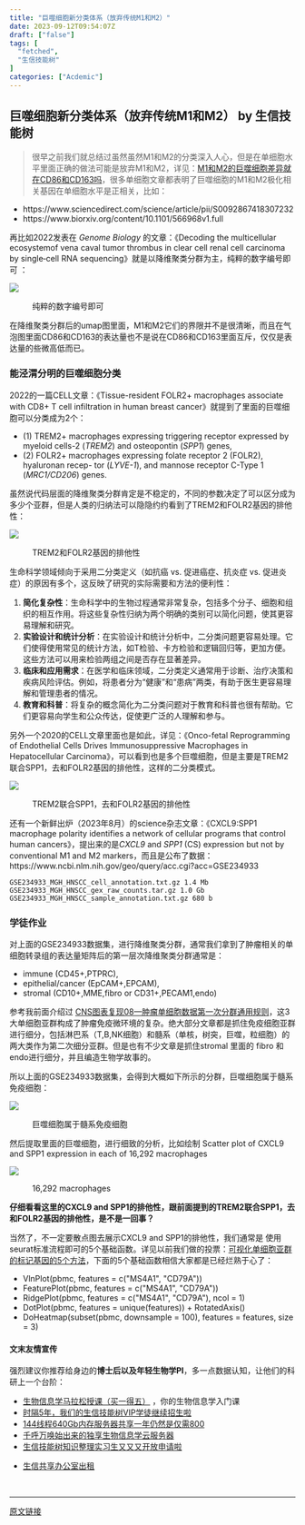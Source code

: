 ```yaml
---
title: "巨噬细胞新分类体系（放弃传统M1和M2）"
date: 2023-09-12T09:54:07Z
draft: ["false"]
tags: [
  "fetched",
  "生信技能树"
]
categories: ["Acdemic"]
---
```

巨噬细胞新分类体系（放弃传统M1和M2） by 生信技能树
------
<div><section data-tool="mdnice编辑器" data-website="https://www.mdnice.com"><blockquote data-tool="mdnice编辑器"><p>很早之前我们就总结过虽然虽然M1和M2的分类深入人心，但是在单细胞水平里面正确的做法可能是放弃M1和M2，详见：<a href="https://mp.weixin.qq.com/s?__biz=MzAxMDkxODM1Ng==&amp;mid=2247515731&amp;idx=1&amp;sn=6d728661b6d022a9185e72b94a9267c5&amp;scene=21#wechat_redirect" data-linktype="2">M1和M2的巨噬细胞差异就在CD86和CD163吗</a>，很多单细胞文章都表明了巨噬细胞的M1和M2极化相关基因在单细胞水平是正相关，比如：</p></blockquote><ul data-tool="mdnice编辑器"><li><section>https://www.sciencedirect.com/science/article/pii/S0092867418307232</section></li><li><section>https://www.biorxiv.org/content/10.1101/566968v1.full</section></li></ul><p data-tool="mdnice编辑器">再比如2022发表在 <em>Genome Biology</em> 的文章：《Decoding the multicellular ecosystemof vena caval tumor thrombus in clear cell renal cell carcinoma by single‐cell RNA sequencing》就是以降维聚类分群为主，纯粹的数字编号即可 ：</p><p><img data-galleryid="" data-ratio="0.3148148148148148" data-s="300,640" data-src="https://mmbiz.qpic.cn/mmbiz_png/cZNhZQ6j4wz1LHjjia0TXeOs4eYuT2vhGfjUzEYojQjRM0MhV4h5quic9TxgF3cP9p3ZzPRC8RzBJxoHKxpJIJ6Q/640?wx_fmt=png" data-type="png" data-w="1080" src="https://mmbiz.qpic.cn/mmbiz_png/cZNhZQ6j4wz1LHjjia0TXeOs4eYuT2vhGfjUzEYojQjRM0MhV4h5quic9TxgF3cP9p3ZzPRC8RzBJxoHKxpJIJ6Q/640?wx_fmt=png"></p><figure data-tool="mdnice编辑器"><figcaption>纯粹的数字编号即可</figcaption></figure><p data-tool="mdnice编辑器">在降维聚类分群后的umap图里面，M1和M2它们的界限并不是很清晰，而且在气泡图里面CD86和CD163的表达量也不是说在CD86和CD163里面互斥，仅仅是表达量的些微高低而已。</p><h3 data-tool="mdnice编辑器"><span></span>能泾渭分明的巨噬细胞分类<span></span></h3><p data-tool="mdnice编辑器">2022的一篇CELL文章：《Tissue-resident FOLR2+ macrophages associate with CD8+ T cell infiltration in human breast cancer》就提到了里面的巨噬细胞可以分类成为2个：</p><ul data-tool="mdnice编辑器"><li><section>(1) TREM2+ macrophages expressing triggering receptor expressed by myeloid cells-2 (<em>TREM2</em>) and osteopontin (<em>SPP1</em>) genes,</section></li><li><section>(2) FOLR2+ macrophages expressing folate receptor 2 (FOLR2), hyaluronan recep- tor (<em>LYVE-1</em>), and mannose receptor C-Type 1 (<em>MRC1/CD206</em>) genes.</section></li></ul><p data-tool="mdnice编辑器">虽然说代码层面的降维聚类分群肯定是不稳定的，不同的参数决定了可以区分成为多少个亚群，但是人类的归纳法可以隐隐约约看到了TREM2和FOLR2基因的排他性：</p><p><img data-galleryid="" data-ratio="0.587037037037037" data-s="300,640" data-src="https://mmbiz.qpic.cn/mmbiz_png/cZNhZQ6j4wz1LHjjia0TXeOs4eYuT2vhG3pOA7UfJBfqSaJqWnocHh6sWz6qLqdelibHfFYlEGoWibUEq5PZicia2NA/640?wx_fmt=png" data-type="png" data-w="1080" src="https://mmbiz.qpic.cn/mmbiz_png/cZNhZQ6j4wz1LHjjia0TXeOs4eYuT2vhG3pOA7UfJBfqSaJqWnocHh6sWz6qLqdelibHfFYlEGoWibUEq5PZicia2NA/640?wx_fmt=png"></p><figure data-tool="mdnice编辑器"><figcaption>TREM2和FOLR2基因的排他性</figcaption></figure><p data-tool="mdnice编辑器">生命科学领域倾向于采用二分类定义（如抗癌 vs. 促进癌症、抗炎症 vs. 促进炎症）的原因有多个，这反映了研究的实际需要和方法的便利性：</p><ol data-tool="mdnice编辑器"><li><section><strong>简化复杂性</strong>：生命科学中的生物过程通常非常复杂，包括多个分子、细胞和组织的相互作用。将这些复杂性归纳为两个明确的类别可以简化问题，使其更容易理解和研究。</section></li><li><section><strong>实验设计和统计分析</strong>：在实验设计和统计分析中，二分类问题更容易处理。它们使得使用常见的统计方法，如T检验、卡方检验和逻辑回归等，更加方便。这些方法可以用来检验两组之间是否存在显著差异。</section></li><li><section><strong>临床和应用需求</strong>：在医学和临床领域，二分类定义通常用于诊断、治疗决策和疾病风险评估。例如，将患者分为“健康”和“患病”两类，有助于医生更容易理解和管理患者的情况。</section></li><li><section><strong>教育和科普</strong>：将复杂的概念简化为二分类问题对于教育和科普也很有帮助。它们更容易向学生和公众传达，促使更广泛的人理解和参与。</section></li></ol><p data-tool="mdnice编辑器">另外一个2020的CELL文章里面也是如此，详见：《Onco-fetal Reprogramming of Endothelial Cells Drives Immunosuppressive Macrophages in Hepatocellular Carcinoma》，可以看到也是多个巨噬细胞，但是主要是TREM2联合SPP1，去和FOLR2基因的排他性，这样的二分类模式。</p><p><img data-galleryid="" data-ratio="0.38796296296296295" data-s="300,640" data-src="https://mmbiz.qpic.cn/mmbiz_png/cZNhZQ6j4wz1LHjjia0TXeOs4eYuT2vhGRFmU20zLjW8F5EzyeMLx295RAMhMwzVaBjShG7AiaC55JhuMkuYuF6Q/640?wx_fmt=png" data-type="png" data-w="1080" src="https://mmbiz.qpic.cn/mmbiz_png/cZNhZQ6j4wz1LHjjia0TXeOs4eYuT2vhGRFmU20zLjW8F5EzyeMLx295RAMhMwzVaBjShG7AiaC55JhuMkuYuF6Q/640?wx_fmt=png"></p><figure data-tool="mdnice编辑器"><figcaption>TREM2联合SPP1，去和FOLR2基因的排他性</figcaption></figure><p data-tool="mdnice编辑器">还有一个新鲜出炉（2023年8月）的science杂志文章：《CXCL9:SPP1 macrophage polarity identifies a network of cellular programs that control human cancers》，提出来的是<em>CXCL9</em> and <em>SPP1</em> (CS) expression but not by conventional M1 and M2 markers，而且是公布了数据：https://www.ncbi.nlm.nih.gov/geo/query/acc.cgi?acc=GSE234933</p><pre data-tool="mdnice编辑器"><span></span><code>GSE234933_MGH_HNSCC_cell_annotation.txt.gz 1.4 Mb  <br>GSE234933_MGH_HNSCC_gex_raw_counts.tar.gz 1.0 Gb  <br>GSE234933_MGH_HNSCC_sample_annotation.txt.gz 680 b  <br></code></pre><h3 data-tool="mdnice编辑器"><span></span>学徒作业<span></span></h3><p data-tool="mdnice编辑器">对上面的GSE234933数据集，进行降维聚类分群，通常我们拿到了肿瘤相关的单细胞转录组的表达量矩阵后的第一层次降维聚类分群通常是：</p><ul data-tool="mdnice编辑器"><li><section>immune (CD45+,PTPRC),</section></li><li><section>epithelial/cancer (EpCAM+,EPCAM),</section></li><li><section>stromal (CD10+,MME,fibro or CD31+,PECAM1,endo)</section></li></ul><p data-tool="mdnice编辑器">参考我前面介绍过 <a href="https://mp.weixin.qq.com/s?__biz=MzI1Njk4ODE0MQ==&amp;mid=2247488940&amp;idx=1&amp;sn=1cc8a8a74715087939b9721c0881775d&amp;scene=21#wechat_redirect" data-linktype="2">CNS图表复现08—肿瘤单细胞数据第一次分群通用规则</a>，这3大单细胞亚群构成了肿瘤免疫微环境的复杂。绝大部分文章都是抓住免疫细胞亚群进行细分，包括淋巴系（T,B,NK细胞）和髓系（单核，树突，巨噬，粒细胞）的两大类作为第二次细分亚群。但是也有不少文章是抓住stromal 里面的 fibro 和endo进行细分，并且编造生物学故事的。</p><p data-tool="mdnice编辑器">所以上面的GSE234933数据集，会得到大概如下所示的分群，巨噬细胞属于髓系免疫细胞：</p><p><img data-galleryid="" data-ratio="0.6014897579143389" data-s="300,640" data-src="https://mmbiz.qpic.cn/mmbiz_png/cZNhZQ6j4wz1LHjjia0TXeOs4eYuT2vhGwTzNwDLrwCQmCtr6pyaFxkJ4hKwF27krSDicoCicwypdhvKQLLwKYoXQ/640?wx_fmt=png" data-type="png" data-w="1074" src="https://mmbiz.qpic.cn/mmbiz_png/cZNhZQ6j4wz1LHjjia0TXeOs4eYuT2vhGwTzNwDLrwCQmCtr6pyaFxkJ4hKwF27krSDicoCicwypdhvKQLLwKYoXQ/640?wx_fmt=png"></p><figure data-tool="mdnice编辑器"><figcaption>巨噬细胞属于髓系免疫细胞</figcaption></figure><p data-tool="mdnice编辑器">然后提取里面的巨噬细胞，进行细致的分析，比如绘制 Scatter plot of CXCL9 and SPP1 expression in each of 16,292 macrophages</p><p><img data-galleryid="" data-ratio="1.145077720207254" data-s="300,640" data-src="https://mmbiz.qpic.cn/mmbiz_png/cZNhZQ6j4wz1LHjjia0TXeOs4eYuT2vhG6O26ibNDytX8DecmDC1g19CicHDHyEaWDibVAzfuIiaNicZGsibz46yIw9ow/640?wx_fmt=png" data-type="png" data-w="386" src="https://mmbiz.qpic.cn/mmbiz_png/cZNhZQ6j4wz1LHjjia0TXeOs4eYuT2vhG6O26ibNDytX8DecmDC1g19CicHDHyEaWDibVAzfuIiaNicZGsibz46yIw9ow/640?wx_fmt=png"></p><figure data-tool="mdnice编辑器"><figcaption>16,292 macrophages</figcaption></figure><p data-tool="mdnice编辑器"><strong>仔细看看这里的CXCL9 and SPP1的排他性，跟前面提到的TREM2联合SPP1，去和FOLR2基因的排他性，是不是一回事？</strong></p><p data-tool="mdnice编辑器">当然了，不一定要散点图去展示CXCL9 and SPP1的排他性，我们通常是 使用seurat标准流程即可的5个基础函数。详见以前我们做的投票：<a href="https://mp.weixin.qq.com/s?__biz=MzAxMDkxODM1Ng==&amp;mid=2247500816&amp;idx=1&amp;sn=25568540a54d63225def0804c05025f8&amp;scene=21#wechat_redirect" data-linktype="2">可视化单细胞亚群的标记基因的5个方法</a>，下面的5个基础函数相信大家都是已经烂熟于心了：</p><ul data-tool="mdnice编辑器"><li><section>VlnPlot(pbmc, features = c("MS4A1", "CD79A"))</section></li><li><section>FeaturePlot(pbmc, features = c("MS4A1", "CD79A"))</section></li><li><section>RidgePlot(pbmc, features = c("MS4A1", "CD79A"), ncol = 1)</section></li><li><section>DotPlot(pbmc, features = unique(features)) + RotatedAxis()</section></li><li><section>DoHeatmap(subset(pbmc, downsample = 100), features = features, size = 3)</section></li></ul></section><h4 data-tool="mdnice编辑器">文末友情宣传</h4><p data-tool="mdnice编辑器">强烈建议你推荐给身边的<strong>博士后以及年轻生物学PI</strong>，多一点数据认知，让他们的科研上一个台阶：</p><ul data-tool="mdnice编辑器"><li><section><a target="_blank" href="http://mp.weixin.qq.com/s?__biz=MzAxMDkxODM1Ng==&amp;mid=2247524240&amp;idx=1&amp;sn=94c9ef8c3d8080c30c8372d4fb5999ab&amp;chksm=9b4bdf2bac3c563def9232bb78f43bcaa13d7c3442b00cf83aaa32ae98f4500883fa8803fb98&amp;scene=21#wechat_redirect" textvalue="生物信息学马拉松授课（买一‍得五）" linktype="text" imgurl="" imgdata="null" data-itemshowtype="0" tab="innerlink" data-linktype="2" hasload="1">生物信息学马拉松授课（买一得五）</a> ，你的生物信息学入门课</section></li><li><section><a target="_blank" href="http://mp.weixin.qq.com/s?__biz=MzAxMDkxODM1Ng==&amp;mid=2247524148&amp;idx=1&amp;sn=7806da6feb41a36493c519c1cfc1d3ac&amp;chksm=9b4bdf8fac3c569960369602f1ef26639cb366b250f233b2297d1f059471c0458335bfc0b829&amp;scene=21#wechat_redirect" textvalue="时隔5年，我们的生信技能树VIP学徒继续招生啦" linktype="text" imgurl="" imgdata="null" data-itemshowtype="0" tab="innerlink" data-linktype="2" hasload="1">时隔5年，我们的生信技能树VIP学徒继续招生啦</a><br></section></li><li><section><a target="_blank" href="http://mp.weixin.qq.com/s?__biz=MzAxMDkxODM1Ng==&amp;mid=2247522831&amp;idx=2&amp;sn=1744efdf428465425a145ff3a982198b&amp;chksm=9b4bdab4ac3c53a28fbecbbff4f254f470b54a7a20468bb753b295b930315e1ec45bcbabc10b&amp;scene=21#wechat_redirect" textvalue="144线程640Gb内存服务器共享一年‍仍然是仅需800" linktype="text" imgurl="" imgdata="null" data-itemshowtype="0" tab="innerlink" data-linktype="2" hasload="1">144线程640Gb内存服务器共享一年仍然是仅需800</a></section></li><li><section><a target="_blank" href="http://mp.weixin.qq.com/s?__biz=MzAxMDkxODM1Ng==&amp;mid=2247519765&amp;idx=1&amp;sn=ce5a8c8182f854c88043059f8c2cb9ff&amp;chksm=9b4bceaeac3c47b88c19941d43dbb1401f3a92206481a0afc41159927868199643f795d62a7e&amp;scene=21#wechat_redirect" textvalue="千呼万唤始出来的独享生物信息学云服务器" linktype="text" imgurl="" imgdata="null" data-itemshowtype="0" tab="innerlink" data-linktype="2" hasload="1">千呼万唤始出来的独享生物信息学云服务器</a></section></li><li><section><a target="_blank" href="http://mp.weixin.qq.com/s?__biz=MzAxMDkxODM1Ng==&amp;mid=2247519765&amp;idx=1&amp;sn=ce5a8c8182f854c88043059f8c2cb9ff&amp;chksm=9b4bceaeac3c47b88c19941d43dbb1401f3a92206481a0afc41159927868199643f795d62a7e&amp;scene=21#wechat_redirect" textvalue="千呼万唤始出来的独享生物信息学云服务器" linktype="text" imgurl="" imgdata="null" data-itemshowtype="0" tab="innerlink" data-linktype="2" hasload="1"></a><a target="_blank" href="http://mp.weixin.qq.com/s?__biz=MzAxMDkxODM1Ng==&amp;mid=2247524275&amp;idx=1&amp;sn=fa592ee29f636f34387491d0fceadd8e&amp;chksm=9b4bdf08ac3c561e0881974b3817beb0a0e514dc1a8df4c34c2b6653da6fa78e09acb03c70c2&amp;scene=21#wechat_redirect" textvalue="生信技能树知识整理实习生又又又开放申请啦" linktype="text" imgurl="" imgdata="null" data-itemshowtype="0" tab="innerlink" data-linktype="2" hasload="1">生信技能树知识整理实习生又又又开放申请啦</a></section></li><li><p><a target="_blank" href="http://mp.weixin.qq.com/s?__biz=MzAxMDkxODM1Ng==&amp;mid=2247524432&amp;idx=1&amp;sn=5b33b0c6807a9e6939c332c58fabff89&amp;chksm=9b4b20ebac3ca9fdb3d8bfaf2bef5552f64eb70e7fae557cc7197fb1a23b3e8bc31b585bf829&amp;scene=21#wechat_redirect" textvalue="生信共享办公室出租" linktype="text" imgurl="" imgdata="null" data-itemshowtype="0" tab="innerlink" data-linktype="2" hasload="1">生信共享办公室出租</a></p></li></ul><p><br></p><p><mp-style-type data-value="3"></mp-style-type></p></div>  
<hr>
<a href="https://mp.weixin.qq.com/s/mCsdjKx4vLFMH2TjXLoeVQ",target="_blank" rel="noopener noreferrer">原文链接</a>
